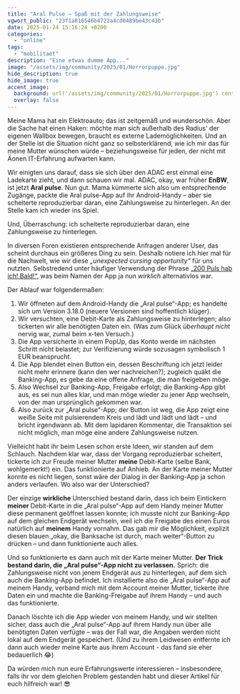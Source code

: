 ```yaml
---
title: "Aral Pulse – Spaß mit der Zahlungsweise"
vgwort_public: "23f1a816546b4722a4cd0489be43c43b"
date: 2025-01-24 15:16:24 +0200
categories:
  - "online"
tags:
  - "mobilitaet"
description: "Eine etwas dumme App..."
image: "/assets/img/community/2025/01/Horrorpuppe.jpg"
hide_description: true
hide_image: true
accent_image:
  background: url('/assets/img/community/2025/01/Horrorpuppe.jpg') center/cover
  overlay: false
---
```


Meine Mama hat ein Elektroauto; das ist zeitgemäß und wunderschön.
Aber die Sache hat einen Haken: möchte man sich außerhalb des Radius' der eigenen Wallbox bewegen, braucht es externe Lademöglichkeiten.
Und an der Stelle ist die Situation nicht ganz so selbsterklärend, wie ich mir das für meine Mutter wünschen würde – beziehungsweise für jeden, der nicht mit Äonen IT-Erfahrung aufwarten kann.

Wir einigten uns darauf, dass sie sich über den ADAC erst einmal eine Ladekarte zieht, und dann schauen wir mal.
ADAC, okay, war früher **EnBW**, ist jetzt **Aral pulse**.
Nun gut.
Mama kümmerte sich also um entsprechende Zugänge, packte die Aral pulse-App auf ihr Android-Handy – aber sie scheiterte reproduzierbar daran, eine Zahlungsweise zu hinterlegen.
An der Stelle kam ich wieder ins Spiel.

Und, Überraschung: ich scheiterte reproduzierbar daran, eine Zahlungsweise zu hinterlegen.

In diversen Foren existieren entsprechende Anfragen anderer User, das scheint durchaus ein größeres Ding zu sein.
Deshalb notiere ich hier mal für die Nachwelt, wie wir diese *„unexpected cursing opportunity“* für uns nutzten.
Selbstredend unter häufiger Verwendung der Phrase [„200 Puls hab ich! Bald!“](https://www.youtube.com/watch?v=Myw3b4iyoXQ), was beim Namen der App ja nun *wirklich* alternativlos war.

Der Ablauf war folgendermaßen:
1. Wir öffneten auf dem Android-Handy die „Aral pulse“-App; es handelte sich um Version 3.18.0 (neuere Versionen sind hoffentlich klüger).
1. Wir versuchten, eine Debit-Karte als Zahlungsweise zu hinterlegen; also tickerten wir alle benötigten Daten ein. (Was zum Glück *überhaupt nicht* nervig war, zumal beim x-ten Versuch.)
1. Die App versicherte in einem PopUp, das Konto werde im nächsten Schritt nicht belastet; zur Verifizierung würde sozusagen symbolisch 1 EUR beansprucht.
1. Die App blendet einen Button ein, dessen Beschriftung ich jetzt leider nicht mehr erinnere (kann den wer nachreichen?); zugleich quäkt die Banking-App, es gebe da eine offene Anfrage, die man freigeben möge.
1. Also Wechsel zur Banking-App, Freigabe erfolgt; die Banking-App gibt aus, es sei nun alles klar, und man möge wieder zu jener App wechseln, von der man ursprünglich gekommen war.
1. Also zurück zur „Aral pulse“-App; der Button ist weg, die App zeigt eine weiße Seite mit pulsierendem Kreis und lädt und lädt und lädt – und bricht irgendwann ab. Mit dem lapidaren Kommentar, die Transaktion sei nicht möglich, man möge eine andere Zahlungsweise nutzen.

Vielleicht habt ihr beim Lesen schon erste Ideen, wir standen auf dem Schlauch.
Nachdem klar war, dass der Vorgang reproduzierbar scheitert, tickerte ich zur Freude meiner Mutter **meine** Debit-Karte (selbe Bank, wohlgemerkt!) ein.
Das funktionierte auf Anhieb.
An der Karte meiner Mutter konnte es nicht liegen, sonst wäre der Dialog in der Banking-App ja schon anders verlaufen.
Wo also war der Unterschied?

Der einzige **wirkliche** Unterschied bestand darin, dass ich beim Eintickern **meiner** Debit-Karte in die „Aral pulse“-App auf dem Handy meiner Mutter diese permanent geöffnet lassen konnte; ich musste nicht zur Banking-App auf dem gleichen Endgerät wechseln, weil ich die Freigabe des einen Euros natürlich auf **meinem** Handy vornahm.
Das gab mir die Möglichkeit, explizit diesen blauen „okay, die Banksache ist durch, mach weiter“-Button zu drücken – und dann funktionierte auch alles.

Und so funktionierte es dann auch mit der Karte meiner Mutter.
**Der Trick bestand darin, die „Aral pulse“-App nicht zu verlassen.**
Sprich: die Zahlungsweise nicht von jenem Endgerät aus zu hinterlegen, auf dem sich auch die Banking-App befindet.
Ich installierte also die „Aral pulse“-App auf meinem Handy, verband mich mit dem Account meiner Mutter, tickerte ihre Daten ein und machte die Banking-Freigabe auf ihrem Handy – und auch das funktionierte.

Danach löschte ich die App wieder von meinem Handy, und wir stellten sicher, dass auch die „Aral pulse“-App auf ihrem Handy nun über alle benötigten Daten verfügte – was der Fall war, die Angaben werden nicht lokal auf dem Endgerät gespeichert.
(Und zu ihrem Leidwesen entfernte ich dann auch wieder meine Karte aus ihrem Account - das fand sie eher bedauerlich 😂)

Da würden mich nun eure Erfahrungswerte interessieren – insbesondere, falls ihr vor dem gleichen Problem gestanden habt und dieser Artikel für euch hilfreich war! 😎